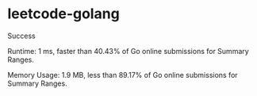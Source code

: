# leetcode-golang

Success
 
Runtime: 1 ms, faster than 40.43% of Go online submissions for Summary Ranges.

Memory Usage: 1.9 MB, less than 89.17% of Go online submissions for Summary Ranges.
